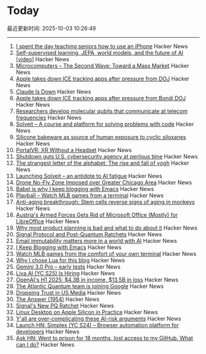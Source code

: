 # Today

最近更新时间: 2025-10-03 10:26:49

--- 
1. [I spent the day teaching seniors how to use an iPhone](https://forums.macrumors.com/threads/i-spent-the-day-trying-to-teach-seniors-how-to-use-an-iphone-and-it-was-a-nightmare.2468117/) Hacker News
2. [Self-supervised learning, JEPA, world models, and the future of AI [video]](https://www.youtube.com/watch?v=yUmDRxV0krg) Hacker News
3. [Microcomputers – The Second Wave: Toward a Mass Market](https://technicshistory.com/2025/10/03/microcomputers-the-second-wave-towards-a-mass-market/) Hacker News
4. [Apple takes down ICE tracking apps after pressure from DOJ](https://www.foxbusiness.com/politics/apple-takes-down-ice-tracking-app-after-pressure-from-ag-bondi) Hacker News
5. [Claude Is Down](https://status.claude.com) Hacker News
6. [Apple takes down ICE tracking apps after pressure from Bondi DOJ](https://www.foxbusiness.com/politics/apple-takes-down-ice-tracking-app-after-pressure-from-ag-bondi) Hacker News
7. [Researchers develop molecular qubits that communicate at telecom frequencies](https://chicagoquantum.org/news/researchers-develop-molecular-qubits-communicate-telecom-frequencies) Hacker News
8. [Solveit – A course and platform for solving problems with code](https://www.answer.ai/posts/2025-10-01-solveit-full.html) Hacker News
9. [Silicone bakeware as source of human exposure to cyclic siloxanes](https://www.sciencedirect.com/science/article/pii/S0304389425025105) Hacker News
10. [PortalVR: XR Without a Headset](https://portalvr.io/) Hacker News
11. [Shutdown guts U.S. cybersecurity agency at perilous time](https://www.washingtonpost.com/technology/2025/10/02/cisa-shutdown-cybersecurity/) Hacker News
12. [The strangest letter of the alphabet: The rise and fall of yogh](https://www.deadlanguagesociety.com/p/history-of-letter-yogh) Hacker News
13. [Launching Solveit – an antidote to AI fatigue](https://www.answer.ai/posts/2025-10-01-solveit-full.html) Hacker News
14. [Drone No-Fly Zone Imposed over Greater Chicago Area](https://www.twz.com/air/massive-drone-no-fly-zone-imposed-over-greater-chicago-area) Hacker News
15. [Babel is why I keep blogging with Emacs](https://entropicthoughts.com/why-stick-to-emacs-blog) Hacker News
16. [Playball – Watch MLB games from a terminal](https://github.com/paaatrick/playball) Hacker News
17. [Anti-aging breakthrough: Stem cells reverse signs of aging in monkeys](https://www.nad.com/news/anti-aging-breakthrough-stem-cells-reverse-signs-of-aging-in-monkeys) Hacker News
18. [Austria's Armed Forces Gets Rid of Microsoft Office (Mostly) for LibreOffice](https://news.itsfoss.com/austrian-forces-ditch-microsoft-office/) Hacker News
19. [Why most product planning is bad and what to do about it](https://blog.railway.com/p/product-planning-improvement) Hacker News
20. [Signal Protocol and Post-Quantum Ratchets](https://signal.org/blog/spqr/) Hacker News
21. [Email immutability matters more in a world with AI](https://www.fastmail.com/blog/not-written-with-ai/) Hacker News
22. [I Keep Blogging with Emacs](https://entropicthoughts.com/why-stick-to-emacs-blog) Hacker News
23. [Watch MLB games from the comfort of your own terminal](https://github.com/paaatrick/playball) Hacker News
24. [Why I chose Lua for this blog](https://andregarzia.com/2025/03/why-i-choose-lua-for-this-blog.html) Hacker News
25. [Gemini 3.0 Pro – early tests](https://twitter.com/chetaslua/status/1973694615518880236) Hacker News
26. [Liva AI (YC S25) Is Hiring](https://www.ycombinator.com/companies/liva-ai/jobs/6xM8JYU-founding-operations-lead) Hacker News
27. [OpenAI's H1 2025: $4.3B in income, $13.5B in loss](https://www.techinasia.com/news/openais-revenue-rises-16-to-4-3b-in-h1-2025) Hacker News
28. [The Atlantic Quantum team is joining Google](https://blog.google/technology/research/scaling-quantum-computing-even-faster-with-atlantic-quantum/) Hacker News
29. [Dropping Trust in US Media](https://news.gallup.com/poll/695762/trust-media-new-low.aspx) Hacker News
30. [The Answer (1954)](https://sfshortstories.com/?p=5983) Hacker News
31. [Signal's New PQ Ratchet](https://signal.org/blog/spqr/) Hacker News
32. [Linux Desktop on Apple Silicon in Practice](https://gist.github.com/akihikodaki/87df4149e7ca87f18dc56807ec5a1bc5) Hacker News
33. [Y'all are over-complicating these AI-risk arguments](https://dynomight.net/ai-risk/) Hacker News
34. [Launch HN: Simplex (YC S24) – Browser automation platform for developers](https://www.simplex.sh/) Hacker News
35. [Ask HN: Went to prison for 18 months, lost access to my GitHub. What can I do?](https://news.ycombinator.com/item?id=45451567) Hacker News
